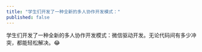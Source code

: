 ```yaml
---
title: "学生们开发了一种全新的多人协作开发模式："
published: false
---
```

学生们开发了一种全新的多人协作开发模式：微信驱动开发。无论代码间有多少冲突，都能轻松解决。😂

